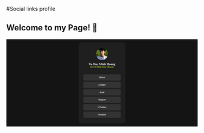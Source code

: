 #Social links profile
## Welcome to my Page! 👋
![Design preview for the Social links profile](assets/images/design.png)



